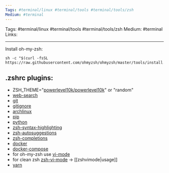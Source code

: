 ```yaml
---
Tags: #terminal/linux #terminal/tools #terminal/tools/zsh
Medium: #terminal 
---
```

Tags: #terminal/linux #terminal/tools #terminal/tools/zsh
Medium: #terminal
Links:
___

Install oh-my-zsh:
```shell
sh -c "$(curl -fsSL https://raw.githubusercontent.com/ohmyzsh/ohmyzsh/master/tools/install.sh)"
```

## .zshrc plugins:
- ZSH_THEME="[powerlevel10k/powerlevel10k](https://github.com/romkatv/powerlevel10k#installation)" or "random"
- [web-search](https://github.com/ohmyzsh/ohmyzsh/tree/master/plugins/web-search)
- [git](https://github.com/ohmyzsh/ohmyzsh/tree/master/plugins/git)
- [gitignore](https://github.com/ohmyzsh/ohmyzsh/tree/master/plugins/gitignore)
- [archlinux](https://github.com/ohmyzsh/ohmyzsh/tree/master/plugins/archlinux)
- [pip](https://github.com/ohmyzsh/ohmyzsh/tree/master/plugins/pip)
- [python](https://github.com/ohmyzsh/ohmyzsh/tree/master/plugins/python)
- [zsh-syntax-highlighting](https://github.com/zsh-users/zsh-syntax-highlighting)
- [zsh-autosuggestions](https://github.com/zsh-users/zsh-autosuggestions/blob/master/INSTALL.md)
- [zsh-completions](https://github.com/zsh-users/zsh-completions)
- [docker](https://github.com/ohmyzsh/ohmyzsh/tree/master/plugins/docker)
- [docker-compose](https://github.com/ohmyzsh/ohmyzsh/tree/master/plugins/docker-compose)
- for oh-my-zsh use [vi-mode](https://github.com/ohmyzsh/ohmyzsh/tree/master/plugins/vi-mode)  
- for clean zsh [zsh-vi-mode](https://github.com/jeffreytse/zsh-vi-mode) -> [[zshvimode|usage]]
- [yarn](https://github.com/ohmyzsh/ohmyzsh/tree/master/plugins/yarn)
